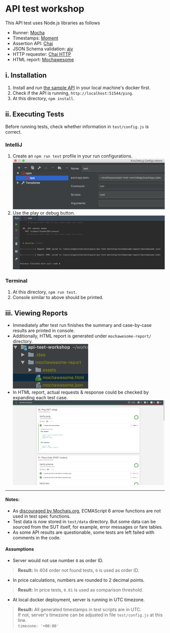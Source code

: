 # API test workshop

This API test uses Node.js libraries as follows
- Runner: [Mocha](https://mochajs.org/#getting-started)
- Timestamps: [Moment](https://momentjs.com/docs)
- Assertion API: [Chai](https://www.chaijs.com/api/)
- JSON Schema validation: [ajv](https://ajv.js.org/)
- HTTP requester: [Chai HTTP](https://www.chaijs.com/plugins/chai-http/)
- HTML report: [Mochawesome](https://www.npmjs.com/package/mochawesome)

## i. Installation
1. Install and run [the sample API](https://github.com/lalamove/challenge/blob/master/set_api.md#how-to-run-the-above-api-on-your-local-machine) in your local machine's docker first.
2. Check if the API is running, `http://localhost:51544/ping`.
3. At this directory, `npm install`.

## ii. Executing Tests

Before running tests, check whether information in `test/config.js` is correct.

### IntelliJ
1. Create an `npm run test` profile in your run configurations. \
![](screenshots/npmtest_intellij.png)
2. Use the play or debug button. \
![](screenshots/npmtest_intellij_run.png)

### Terminal
1. At this directory, `npm run test`.
2. Console similar to above should be printed.

## iii. Viewing Reports
- Immediately after test run finishes the summary and case-by-case results are printed in console.
- Additionally, HTML report is generated under `mochawesome-report/` directory. \
![](screenshots/report_dir.png)
- In HTML report, actual requests & response could be checked by expanding each test case. \
![](screenshots/report_html.png)

-----

#### Notes:
* As [discouraged by Mochajs.org](https://mochajs.org/#arrow-functions), ECMAScript 6 arrow functions are not used in test spec functions.
* Test data is now stored in `test/data` directory. But some data can be sourced from the SUT itself, for example, error messages or fare tables.
* As some API results are questionable, some tests are left failed with comments in the code.
#### Assumptions
* Server would not use number `0` as order ID.
> **Result:** In 404 order not found tests, `0` is used as order ID.
* In price calculations, numbers are rounded to 2 decimal points.
> **Result:** In price tests, `0.01` is used as comparison threshold.
* At local docker deployment, server is running in UTC timezone.
> **Result:** All generated timestamps in test scripts are in UTC. \
If not, server's timezone can be adjusted in file `test/config.js` at this line. \
`timezone: '+00:00'`
